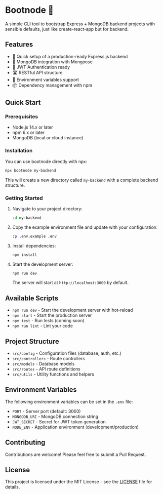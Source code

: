 # Bootnode 🚀

A simple CLI tool to bootstrap Express + MongoDB backend projects with sensible defaults, just like create-react-app but for backend.

## Features

- 🚀 Quick setup of a production-ready Express.js backend
- 🍃 MongoDB integration with Mongoose
- 🔐 JWT Authentication ready
- 🛣️ RESTful API structure
- 🔄 Environment variables support
- 📦 Dependency management with npm

## Quick Start

### Prerequisites

- Node.js 14.x or later
- npm 6.x or later
- MongoDB (local or cloud instance)

### Installation

You can use bootnode directly with npx:

```bash
npx bootnode my-backend
```

This will create a new directory called `my-backend` with a complete backend structure.

### Getting Started

1. Navigate to your project directory:

   ```bash
   cd my-backend
   ```

2. Copy the example environment file and update with your configuration:

   ```bash
   cp .env.example .env
   ```

3. Install dependencies:

   ```bash
   npm install
   ```

4. Start the development server:

   ```bash
   npm run dev
   ```

   The server will start at `http://localhost:3000` by default.

## Available Scripts

- `npm run dev` - Start the development server with hot-reload
- `npm start` - Start the production server
- `npm test` - Run tests (coming soon)
- `npm run lint` - Lint your code

## Project Structure

- `src/config` - Configuration files (database, auth, etc.)
- `src/controllers` - Route controllers
- `src/models` - Database models
- `src/routes` - API route definitions
- `src/utils` - Utility functions and helpers

## Environment Variables

The following environment variables can be set in the `.env` file:

- `PORT` - Server port (default: 3000)
- `MONGODB_URI` - MongoDB connection string
- `JWT_SECRET` - Secret for JWT token generation
- `NODE_ENV` - Application environment (development/production)

## Contributing

Contributions are welcome! Please feel free to submit a Pull Request.

## License

This project is licensed under the MIT License - see the [LICENSE](LICENSE) file for details.
